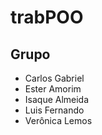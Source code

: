 # trabPOO

## Grupo
- Carlos Gabriel
- Ester Amorim
- Isaque Almeida
- Luis Fernando
- Verônica Lemos
